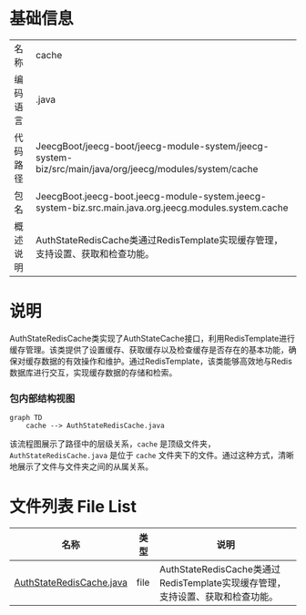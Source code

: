 # 基础信息

|      |      |
|------|------|
| 名称 | cache |
| 编码语言 | .java |
| 代码路径 | JeecgBoot/jeecg-boot/jeecg-module-system/jeecg-system-biz/src/main/java/org/jeecg/modules/system/cache |
| 包名 | JeecgBoot.jeecg-boot.jeecg-module-system.jeecg-system-biz.src.main.java.org.jeecg.modules.system.cache |
| 概述说明 | AuthStateRedisCache类通过RedisTemplate实现缓存管理，支持设置、获取和检查功能。 |

# 说明

AuthStateRedisCache类实现了AuthStateCache接口，利用RedisTemplate进行缓存管理。该类提供了设置缓存、获取缓存以及检查缓存是否存在的基本功能，确保对缓存数据的有效操作和维护。通过RedisTemplate，该类能够高效地与Redis数据库进行交互，实现缓存数据的存储和检索。


### 包内部结构视图

```mermaid
graph TD
    cache --> AuthStateRedisCache.java
```

该流程图展示了路径中的层级关系，`cache` 是顶级文件夹，`AuthStateRedisCache.java` 是位于 `cache` 文件夹下的文件。通过这种方式，清晰地展示了文件与文件夹之间的从属关系。

# 文件列表 File List

| 名称   | 类型  | 说明 |
|-------|------|-------------|
| [AuthStateRedisCache.java](AuthStateRedisCache.md) | file | AuthStateRedisCache类通过RedisTemplate实现缓存管理，支持设置、获取和检查功能。 |


